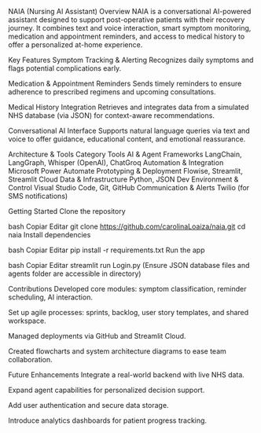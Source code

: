 NAIA (Nursing AI Assistant)
Overview
NAIA is a conversational AI-powered assistant designed to support post-operative patients with their recovery journey. It combines text and voice interaction, smart symptom monitoring, medication and appointment reminders, and access to medical history to offer a personalized at-home experience.

Key Features
Symptom Tracking & Alerting
Recognizes daily symptoms and flags potential complications early.

Medication & Appointment Reminders
Sends timely reminders to ensure adherence to prescribed regimens and upcoming consultations.

Medical History Integration
Retrieves and integrates data from a simulated NHS database (via JSON) for context-aware recommendations.

Conversational AI Interface
Supports natural language queries via text and voice to offer guidance, educational content, and emotional reassurance.

Architecture & Tools
Category	Tools
AI & Agent Frameworks	LangChain, LangGraph, Whisper (OpenAI), ChatGroq
Automation & Integration	Microsoft Power Automate
Prototyping & Deployment	Flowise, Streamlit, Streamlit Cloud
Data & Infrastructure	Python, JSON
Dev Environment & Control	Visual Studio Code, Git, GitHub
Communication & Alerts	Twilio (for SMS notifications)

Getting Started
Clone the repository

bash
Copiar
Editar
git clone https://github.com/carolinaLoaiza/naia.git
cd naia
Install dependencies

bash
Copiar
Editar
pip install -r requirements.txt
Run the app

bash
Copiar
Editar
streamlit run Login.py
(Ensure JSON database files and agents folder are accessible in directory)

Contributions
Developed core modules: symptom classification, reminder scheduling, AI interaction.

Set up agile processes: sprints, backlog, user story templates, and shared workspace.

Managed deployments via GitHub and Streamlit Cloud.

Created flowcharts and system architecture diagrams to ease team collaboration.

Future Enhancements
Integrate a real-world backend with live NHS data.

Expand agent capabilities for personalized decision support.

Add user authentication and secure data storage.

Introduce analytics dashboards for patient progress tracking.
